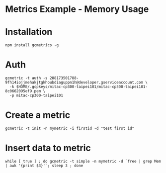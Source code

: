 Metrics Example - Memory Usage
====

# Installation

```
npm install gcmetrics -g
```

# Auth

```
gcmetric -t auth -s 288173501788-9fh14iojjmehakjtgkhoubdiaguppn1h@developer.gserviceaccount.com \
  -k $HOME/.gcpkeys/mitac-cp300-taipei101/mitac-cp300-taipei101-8c0662095ef9.pem \
  -p mitac-cp300-taipei101
```

# Create a metric

```
gcmetric -t init -n mymetric -i firstid -d "test first id"
```

# Insert data to metric

```
while [ true ] ; do gcmetric -t simple -n mymetric -d `free | grep Mem | awk '{print $3}'`; sleep 3 ; done
```


